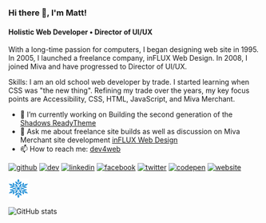 ### Hi there 👋, I'm Matt!
#### Holistic Web Developer • Director of UI/UX
With a long-time passion for computers, I began designing web site in 1995. In 2005, I launched a freelance company, inFLUX Web Design. In 2008, I joined Miva and have progressed to Director of UI/UX.

Skills: I am an old school web developer by trade. I started learning when CSS was "the new thing". Refining my trade over the years, my key focus points are Accessibility, CSS, HTML, JavaScript, and Miva Merchant.

- 🔭 I’m currently working on Building the second generation of the [Shadows ReadyTheme](https://github.com/mivaecommerce/readytheme-shadows) 
- 💬 Ask me about freelance site builds as well as discussion on Miva Merchant site development [inFLUX Web Design](https://www.influxwebdesign.com) 
- 📫 How to reach me:  [dev4web](https://www.dev4web.net) 


[<img src='https://cdn.jsdelivr.net/npm/simple-icons@3.0.1/icons/github.svg' alt='github' height='40'>](https://github.com/influxweb)  [<img src='https://cdn.jsdelivr.net/npm/simple-icons@3.0.1/icons/dev-dot-to.svg' alt='dev' height='40'>](https://dev.to/inFLUX.Web.Design)  [<img src='https://cdn.jsdelivr.net/npm/simple-icons@3.0.1/icons/linkedin.svg' alt='linkedin' height='40'>](https://www.linkedin.com/in/influx/)  [<img src='https://cdn.jsdelivr.net/npm/simple-icons@3.0.1/icons/facebook.svg' alt='facebook' height='40'>](https://www.facebook.com/inFLUX.Web.Design)  [<img src='https://cdn.jsdelivr.net/npm/simple-icons@3.0.1/icons/twitter.svg' alt='twitter' height='40'>](https://twitter.com/influxweb)  [<img src='https://cdn.jsdelivr.net/npm/simple-icons@3.0.1/icons/codepen.svg' alt='codepen' height='40'>](https://codepen.io/influxweb)  [<img src='https://cdn.jsdelivr.net/npm/simple-icons@3.0.1/icons/icloud.svg' alt='website' height='40'>](https://www.influxwebdesign.com/)  

<a href='https://archiveprogram.github.com/'><img src='https://raw.githubusercontent.com/acervenky/animated-github-badges/master/assets/acbadge.gif' width='40' height='40'></a> 

![GitHub stats](https://github-readme-stats.vercel.app/api?username=influxweb&show_icons=true)  




<!--
**influxweb/influxweb** is a ✨ _special_ ✨ repository because its `README.md` (this file) appears on your GitHub profile.

Here are some ideas to get you started:

- 🔭 I’m currently working on ...
- 🌱 I’m currently learning ...
- 👯 I’m looking to collaborate on ...
- 🤔 I’m looking for help with ...
- 💬 Ask me about ...
- 📫 How to reach me: ...
- 😄 Pronouns: ...
- ⚡ Fun fact: ...
-->
